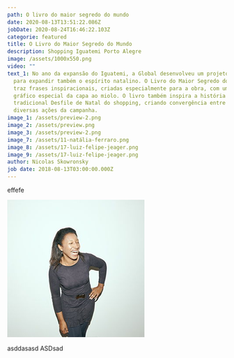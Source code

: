 ```yaml
---
path: O livro do maior segredo do mundo
date: 2020-08-13T13:51:22.086Z
jobDate: 2020-08-24T16:46:22.103Z
categorie: featured
title: O Livro do Maior Segredo do Mundo
description: Shopping Iguatemi Porto Alegre
image: /assets/1000x550.png
video: ""
text_1: No ano da expansão do Iguatemi, a Global desenvolveu um projeto especial
  para expandir também o espírito natalino. O Livro do Maior Segredo do Mundo
  traz frases inspiracionais, criadas especialmente para a obra, com um projeto
  gráfico especial da capa ao miolo. O livro também inspira a história do
  tradicional Desfile de Natal do shopping, criando convergência entre as
  diversas ações da campanha.
image_1: /assets/preview-2.png
image_2: /assets/preview.png
image_3: /assets/preview-2.png
image_7: /assets/11-natália-ferraro.png
image_8: /assets/17-luiz-felipe-jeager.png
image_9: /assets/17-luiz-felipe-jeager.png
author: Nicolas Skowronsky
job date: 2018-08-13T03:00:00.000Z
---
```

effefe

![cesco](/assets/10-maria-dornelles.jpg "cescp")

asddasasd
ASDsad
